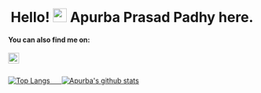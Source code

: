 <h1 align="center">Hello! <img src="https://media.giphy.com/media/hvRJCLFzcasrR4ia7z/giphy.gif" width="28"> Apurba Prasad Padhy here.</h1>

#### You can also find me on:

<a href="https://www.linkedin.com/in/apurba-prasad-padhy-7931ab179/">
  <img align="left" alt="Apurba's LinkedIN" width="22px" src="https://raw.githubusercontent.com/peterthehan/peterthehan/master/assets/linkedin.svg" /><br><br>
  

<!--
**apurba-pp/apurba-pp** is a ✨ _special_ ✨ repository because its `README.md` (this file) appears on your GitHub profile.

Here are some ideas to get you started:

- 🔭 I’m currently working on ...
- 🌱 I’m currently learning ...
- 👯 I’m looking to collaborate on ...
- 🤔 I’m looking for help with ...
- 💬 Ask me about ...
- 📫 How to reach me: ...
- 😄 Pronouns: ...
- ⚡ Fun fact: ...
-->
  
  
 ![Top Langs](https://github-readme-stats.vercel.app/api/top-langs/?username=apurba-pp) 	&nbsp;	&nbsp;	&nbsp;![Apurba's github stats](https://github-readme-stats.vercel.app/api?username=apurba-pp&count_private=true&show_icons=true&theme=radical&hide_rank=false)
